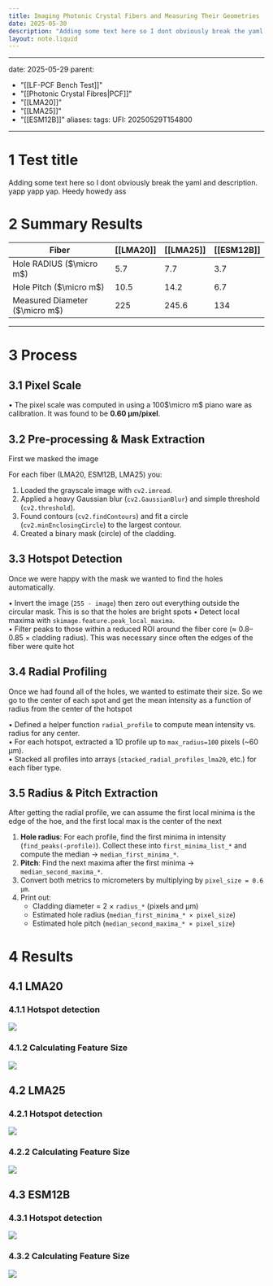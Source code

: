 ```yaml
---
title: Imaging Photonic Crystal Fibers and Measuring Their Geometries
date: 2025-05-30
description: "Adding some text here so I dont obviously break the yaml and description. yapp yapp yap. Heedy howedy ass # 2 Summary Results"
layout: note.liquid
---
```


---
date: 2025-05-29
parent:
  - "[[LF-PCF Bench Test]]"
  - "[[Photonic Crystal Fibres|PCF]]"
  - "[[LMA20]]"
  - "[[LMA25]]"
  - "[[ESM12B]]"
aliases: 
tags: 
UFI: 20250529T154800
---
# 1 Test title

Adding some text here so I dont obviously break the yaml and description. yapp yapp yap. Heedy howedy ass
# 2 Summary Results


| Fiber                          | [[LMA20]] | [[LMA25]] | [[ESM12B]] |
| ------------------------------ | --------- | --------- | ---------- |
| Hole RADIUS ($\micro m$)       | 5.7       | 7.7       | 3.7        |
| Hole Pitch ($\micro m$)        | 10.5      | 14.2      | 6.7        |
| Measured Diameter ($\micro m$) | 225       | 245.6     | 134        |




---
# 3 Process

## 3.1 Pixel Scale  
• The pixel scale was computed in using a 100$\micro m$ piano ware as calibration. It was found to be **0.60 µm/pixel**.

## 3.2 Pre-processing & Mask Extraction  
First we masked the image 

For each fiber (LMA20, ESM12B, LMA25) you:  
1. Loaded the grayscale image with `cv2.imread`.  
2. Applied a heavy Gaussian blur (`cv2.GaussianBlur`) and simple threshold (`cv2.threshold`).  
3. Found contours (`cv2.findContours`) and fit a circle (`cv2.minEnclosingCircle`) to the largest contour.  
4. Created a binary mask (circle) of the cladding.  

## 3.3 Hotspot Detection  

Once we were happy with the mask we wanted to find the holes automatically.

• Invert the image (`255 - image`) then zero out everything outside the circular mask.  This is so that the holes are bright spots
• Detect local maxima with `skimage.feature.peak_local_maxima`.  
• Filter peaks to those within a reduced ROI around the fiber core (≈ 0.8–0.85 × cladding radius). This was necessary since often the edges of the fiber were quite hot

## 3.4 Radial Profiling  

Once we had found all of the holes, we wanted to estimate their size. So we go to the center of each spot and get the mean intensity as a function of radius from the center of the hotspot

• Defined a helper function `radial_profile` to compute mean intensity vs. radius for any center.  
• For each hotspot, extracted a 1D profile up to `max_radius=100` pixels (~60 µm).  
• Stacked all profiles into arrays (`stacked_radial_profiles_lma20`, etc.) for each fiber type.

## 3.5 Radius & Pitch Extraction  

After getting the radial profile, we can assume the first local minima is the edge of the hoe, and the first local max is the center of the next

1. **Hole radius**: For each profile, find the first minima in intensity (`find_peaks(-profile)`). Collect these into `first_minima_list_*` and compute the median → `median_first_minima_*`.  
2. **Pitch**: Find the next maxima after the first minima → `median_second_maxima_*`.  
3. Convert both metrics to micrometers by multiplying by `pixel_size = 0.6 µm`.  
4. Print out:  
   - Cladding diameter = 2 × `radius_*` (pixels and µm)  
   - Estimated hole radius (`median_first_minima_* × pixel_size`)  
   - Estimated hole pitch (`median_second_maxima_* × pixel_size`)

# 4 Results

## 4.1 LMA20

### 4.1.1 Hotspot detection
![](cc71b9a24c4586360308375134dbe845.png)

### 4.1.2 Calculating Feature Size

![](ece6a4be5fb5abe8d691823e77ca6005.png)
## 4.2 LMA25

### 4.2.1 Hotspot detection
![](a2cc96f23ec6399afa4acab25d1ac5e3.png)

### 4.2.2 Calculating Feature Size

![](d62bd299231d132bffff29a539240617.png)
## 4.3 ESM12B
### 4.3.1 Hotspot detection
![](a822fb8d37ccad331793d4d2f07fa944.png)
### 4.3.2 Calculating Feature Size

![](24b08793732a0072b6c3e475a9a6363a.png)